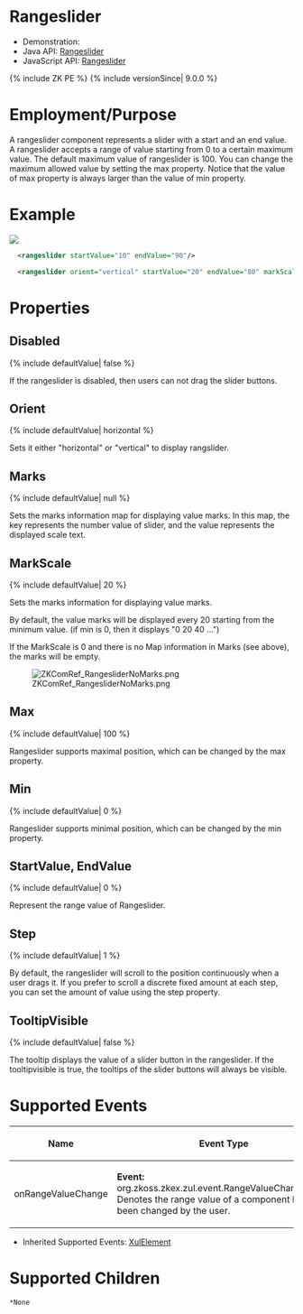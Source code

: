 

# Rangeslider

- Demonstration:
- Java API:
  [Rangeslider](http://www.zkoss.org/javadoc/latest/zk/org/zkoss/zkex/zul/Rangeslider.html)
- JavaScript API:
  [Rangeslider](http://www.zkoss.org/javadoc/latest/jsdoc/zkex/slider/Rangeslider.html)

{% include ZK PE %} {% include versionSince\| 9.0.0 %}

# Employment/Purpose

A rangeslider component represents a slider with a start and an end
value. A rangeslider accepts a range of value starting from 0 to a
certain maximum value. The default maximum value of rangeslider is 100.
You can change the maximum allowed value by setting the max property.
Notice that the value of max property is always larger than the value of
min property.

# Example

![](ZKComRef_Rangeslider.png)

``` xml
  <rangeslider startValue="10" endValue="90"/>

  <rangeslider orient="vertical" startValue="20" endValue="80" markScale="20" />
```

# Properties

## Disabled

{% include defaultValue\| false %}

If the rangeslider is disabled, then users can not drag the slider
buttons.

## Orient

{% include defaultValue\| horizontal %}

Sets it either "horizontal" or "vertical" to display rangslider.

## Marks

{% include defaultValue\| null %}

Sets the marks information map for displaying value marks. In this map,
the key represents the number value of slider, and the value represents
the displayed scale text.

## MarkScale

{% include defaultValue\| 20 %}

Sets the marks information for displaying value marks.

By default, the value marks will be displayed every 20 starting from the
minimum value. (if min is 0, then it displays "0 20 40 ...")

If the MarkScale is 0 and there is no Map information in Marks (see
above), the marks will be empty.

<figure>
<img src="ZKComRef_RangesliderNoMarks.png"
title="ZKComRef_RangesliderNoMarks.png" />
<figcaption>ZKComRef_RangesliderNoMarks.png</figcaption>
</figure>

## Max

{% include defaultValue\| 100 %}

Rangeslider supports maximal position, which can be changed by the max
property.

## Min

{% include defaultValue\| 0 %}

Rangeslider supports minimal position, which can be changed by the min
property.

## StartValue, EndValue

{% include defaultValue\| 0 %}

Represent the range value of Rangeslider.

## Step

{% include defaultValue\| 1 %}

By default, the rangeslider will scroll to the position continuously
when a user drags it. If you prefer to scroll a discrete fixed amount at
each step, you can set the amount of value using the step property.

## TooltipVisible

{% include defaultValue\| false %}

The tooltip displays the value of a slider button in the rangeslider. If
the tooltipvisible is true, the tooltips of the slider buttons will
always be visible.

# Supported Events

<table>
<thead>
<tr class="header">
<th><center>
<p>Name</p>
</center></th>
<th><center>
<p>Event Type</p>
</center></th>
</tr>
</thead>
<tbody>
<tr class="odd">
<td><center>
<p>onRangeValueChange</p>
</center></td>
<td><p><strong>Event:</strong>
<javadoc>org.zkoss.zkex.zul.event.RangeValueChangeEvent</javadoc>
Denotes the range value of a component has been changed by the
user.</p></td>
</tr>
</tbody>
</table>

- Inherited Supported Events: [
  XulElement](ZK_Component_Reference/Base_Components/XulElement#Supported_Events)

# Supported Children

`*None`



